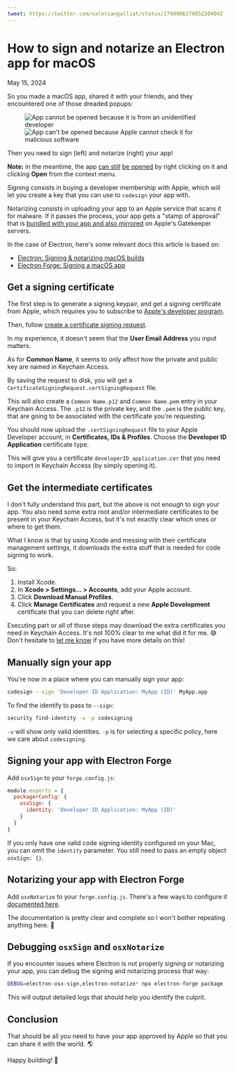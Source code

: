 ```yaml
---
tweet: https://twitter.com/valeriangalliat/status/1790906279852204042
---
```


# How to sign and notarize an Electron app for macOS
May 15, 2024

So you made a macOS app, shared it with your friends, and they
encountered one of those dreaded popups:

<figure class="grid">
  <img alt="App cannot be opened because it is from an unidentified developer" srcset="../../img/2024/05/electron-signature/unidentified-developer.png 2x">
  <img alt="App can't be opened because Apple cannot check it for malicious software" srcset="../../img/2024/05/electron-signature/cannot-check.png 2x">
</figure>

Then you need to sign (left) and notarize (right) your app!

<div class="note">

**Note:** in the meantime, the app
[can still](https://support.apple.com/en-ca/guide/mac-help/mh40616/mac)
[be opened](https://support.apple.com/en-ca/guide/mac-help/mchleab3a043/mac)
by right clicking on it and clicking **Open** from the context menu.

</div>

Signing consists in buying a developer membership with Apple, which will
let you create a key that you can use to `codesign` your app with.

Notarizing consists in uploading your app to an Apple service that scans
it for malware. If it passes the process, your app gets a "stamp of
approval" that is [bundled with your app and also mirrored](https://developer.apple.com/documentation/security/notarizing_macos_software_before_distribution)
on Apple's Gatekeeper servers.

In the case of Electron, here's some relevant docs this article is based
on:

* [Electron: Signing & notarizing macOS builds](https://www.electronjs.org/docs/latest/tutorial/code-signing#signing--notarizing-macos-builds)
* [Electron Forge: Signing a macOS app](https://www.electronforge.io/guides/code-signing/code-signing-macos)

## Get a signing certificate

The first step is to generate a signing keypair, and get a signing
certificate from Apple, which requires you to subscribe to
[Apple's developer program](https://developer.apple.com/).

Then, follow [create a certificate signing request](https://developer.apple.com/help/account/create-certificates/create-a-certificate-signing-request).

In my experience, it doesn't seem that the **User Email Address** you
input matters.

As for **Common Name**, it seems to only affect how the private and
public key are named in Keychain Access.

By saving the request to disk, you will get a
`CertificateSigningRequest.certSigningRequest` file.

This will also create a `Common Name.p12` and `Common Name.pem` entry in
your Keychain Access. The `.p12` is the private key, and the `.pem` is
the public key, that are going to be associated with the certificate
you're requesting.

You should now upload the `.certSigningRequest` file to your Apple
Developer account, in **Certificates, IDs & Profiles**. Choose the
**Developer ID Application** certificate type.

This will give you a certificate `developerID_application.cer` that you
need to import in Keychain Access (by simply opening it).

## Get the intermediate certificates

I don't fully understand this part, but the above is not enough to sign
your app. You also need some extra root and/or intermediate certificates
to be present in your Keychain Access, but it's not exactly clear which
ones or where to get them.

What I know is that by using Xcode and messing with their certificate
management settings, it downloads the extra stuff that is needed for
code signing to work.

So:

1. Install Xcode.
1. In **Xcode > Settings... > Accounts**, add your Apple account.
1. Click **Download Manual Profiles**.
1. Click **Manage Certificates** and request a new **Apple Development**
   certificate that you can delete right after.

Executing part or all of those steps may download the extra certificates
you need in Keychain Access. It's not 100% clear to me what did it for
me. 😅 Don't hesitate to [let me know](/val.md#contact) if you have more
details on this!

## Manually sign your app

You're now in a place where you can manually sign your app:

```sh
codesign --sign 'Developer ID Application: MyApp (ID)' MyApp.app
```

To find the identify to pass to `--sign`:

```sh
security find-identity -v -p codesigning
```

`-v` will show only valid identities. `-p` is for selecting a specific
policy, here we care about `codesigning`.

## Signing your app with Electron Forge

Add `osxSign` to your `forge.config.js`:

```js
module.exports = {
  packagerConfig: {
    osxSign: {
      identity: 'Developer ID Application: MyApp (ID)'
    }
  }
}
```

If you only have one valid code signing identity configured on your Mac,
you can omit the `identity` parameter. You still need to pass an empty
object `osxSign: {}`.

## Notarizing your app with Electron Forge

Add `osxNotarize` to your `forge.config.js`. There's a few ways to
configure it [documented here](https://www.electronforge.io/guides/code-signing/code-signing-macos#osxnotarize-options).

The documentation is pretty clear and complete so I won't bother
repeating anything here. 🙂

## Debugging `osxSign` and `osxNotarize`

If you encounter issues where Electron is not properly signing or
notarizing your app, you can debug the signing and notarizing process
that way:

```sh
DEBUG=electron-osx-sign,electron-notarize* npx electron-forge package
```

This will output detailed logs that should help you identify the
culprit.

## Conclusion

That should be all you need to have your app approved by Apple so that
you can share it with the world. 🌎

Happy building! 🚀
